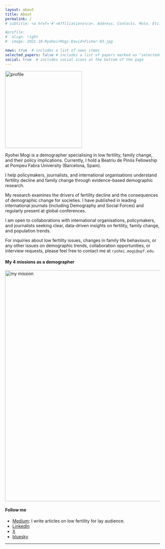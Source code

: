 ```yaml
---
layout: about
title: About
permalink: /
# subtitle: <a href='#'>Affiliations</a>. Address. Contacts. Moto. Etc.

#profile:
#  align: right
#  image: 2021-10-Ryohei+Mogi-David+Fisher-03.jpg

news: true  # includes a list of news items
selected_papers: false # includes a list of papers marked as "selected={true}"
social: true  # includes social icons at the bottom of the page
---
```


<img width = "250" alt = "profile" src = "/assets/img/prof_pic.jpg">

Ryohei Mogi is a demographer specialising in low fertility, family change, and their policy implications. Currently, I hold a Beatriu de Pinós Fellowship at Pompeu Fabra University (Barcelona, Spain).

I help policymakers, journalists, and international organisations understand fertility decline and family change through evidence-based demographic research.

My research examines the drivers of fertility decline and the consequences of demographic change for societies. I have published in leading international journals (including Demography and Social Forces) and regularly present at global conferences.

I am open to collaborations with international organisations, policymakers, and journalists seeking clear, data-driven insights on fertility, family change, and population trends.

For inquiries about low fertility issues, changes in family life behaviours, or any other issues on demographic trends, collaboration opportunities, or interview requests, please feel free to contact me at `ryohei.mogi@upf.edu`.


#### **My 4 missions as a demographer**

<img width = "750" alt = "my mission" src = "/assets/img/Mission_Mogi_eng.png">

<br />

#### **Follow me**
- [Medium](https://medium.com/@rmogi): I write articles on low fertility for lay audience.
- [LinkedIn](https://www.linkedin.com/in/ryohei-mogi-45bb73174/)
- [X](https://x.com/rmogimogi)
- [bluesky](https://bsky.app/profile/ryomogi.bsky.social)

---

<br />
